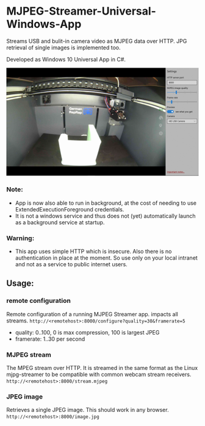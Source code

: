 # MJPEG-Streamer-Universal-Windows-App
Streams USB and bulit-in camera video as MJPEG data over HTTP. JPG retrieval of single images is implemented too.

Developed as Windows 10 Universal App in C#. 

![screenshot](screenshot.png)

### Note:
* App is now also able to run in background, at the cost of needing to use ExtendedExecutionForeground credentials.
* It is not a windows service and thus does not (yet) automatically launch as a background service at startup.

### Warning:
* This app uses simple HTTP which is insecure. Also there is no authentication in place at the moment. 
So use only on your local intranet and not as a service to public internet users.

## Usage:

### remote configuration 
Remote configuration of a running MJPEG Streamer app. impacts all streams.
```http://<remotehost>:8000/configure?quality=30&framerate=5```

* quality: 0..100, 0 is max compression, 100 is largest JPEG
* framerate: 1..30 per second

### MJPEG stream
The MPEG stream over HTTP. It is streamed in the same format as the Linux mjpg-streamer to be compatible with common webcam stream receivers.
```http://<remotehost>:8000/stream.mjpeg```

### JPEG image
Retrieves a single JPEG image. This should work in any browser.
```http://<remotehost>:8000/image.jpg```




